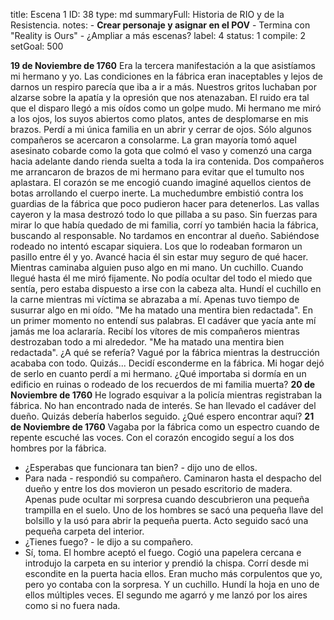 title:          Escena 1
ID:             38
type:           md
summaryFull:    Historia de RIO y de la Resistencia.
notes:          - **Crear personaje y asignar en el POV**
                - Termina con "Reality is Ours"
                - ¿Ampliar a más escenas?
label:          4
status:         1
compile:        2
setGoal:        500


**19 de Noviembre de 1760**
Era la tercera manifestación a la que asistíamos mi hermano y yo. Las condiciones en la fábrica eran inaceptables y lejos de darnos un respiro parecía que iba a ir a más. Nuestros gritos luchaban por alzarse sobre la apatía y la opresión que nos atenazaban.
El ruido era tal que el disparo llegó a mis oídos como un golpe mudo.
Mi hermano me miró a los ojos, los suyos abiertos como platos, antes de desplomarse en mis brazos.
Perdí a mi única familia en un abrir y cerrar de ojos.
Sólo algunos compañeros se acercaron a consolarme. La gran mayoría tomó aquel asesinato cobarde como la gota que colmó el vaso y comenzó una carga hacia adelante dando rienda suelta a toda la ira contenida.
Dos compañeros me arrancaron de brazos de mi hermano para evitar que el tumulto nos aplastara. El corazón se me encogió cuando imaginé aquellos cientos de botas arrollando el cuerpo inerte.
La muchedumbre embistió contra los guardias de la fábrica que poco pudieron hacer  para detenerlos. Las vallas cayeron y la masa destrozó todo lo que pillaba a su paso.
Sin fuerzas para mirar lo que había quedado de mi familia, corrí yo también hacia la fábrica, buscando al responsable.
No tardamos en encontrar al dueño.
Sabiéndose rodeado no intentó escapar siquiera. Los que lo rodeaban formaron un pasillo entre él y yo. Avancé hacia él sin estar muy seguro de qué hacer.
Mientras caminaba alguien puso algo en mi mano.
Un cuchillo.
Cuando llegué hasta él me miró fijamente. No podía ocultar del todo el miedo que sentía, pero estaba dispuesto a irse con la cabeza alta.
Hundí el cuchillo en la carne mientras mi víctima se abrazaba a mí. Apenas tuvo tiempo de susurrar algo en mi oído.
"Me ha matado una mentira bien redactada".
En un primer momento no entendí sus palabras. El cadáver que yacía ante mí jamás me loa aclararía.
Recibí los vítores de mis compañeros mientras destrozaban todo a mi alrededor.
"Me ha matado una mentira bien redactada". ¿A qué se refería?
Vagué por la fábrica mientras la destrucción acababa con todo.
Quizás...
Decidí esconderme en la fábrica. Mi hogar dejó de serlo en cuanto perdí a mi hermano. ¿Qué importaba si dormía en un edificio en ruinas o rodeado de los recuerdos de mi familia muerta?
**20 de Noviembre de 1760**
He logrado esquivar a la policía mientras registraban la fábrica. No han encontrado nada de interés.
Se han llevado el cadáver del dueño. Quizás debería haberlos seguido.
¿Qué espero encontrar aquí?
**21 de Noviembre de 1760**
Vagaba por la fábrica como un espectro cuando de repente escuché las voces. Con el corazón encogido seguí a los dos hombres por la fábrica.
- ¿Esperabas que funcionara tan bien? - dijo uno de ellos.
- Para nada - respondió su compañero.
Caminaron hasta el despacho del dueño y entre los dos movieron un pesado escritorio de madera. Apenas pude ocultar mi sorpresa cuando descubrieron una pequeña trampilla en el suelo.
Uno de los hombres se sacó una pequeña llave del bolsillo y la usó para abrir la pequeña puerta. Acto seguido sacó una pequeña carpeta del interior.
- ¿Tienes fuego? - le dijo a su compañero.
- Sí, toma.
El hombre aceptó el fuego. Cogió una papelera cercana e introdujo la carpeta en su interior y prendió la chispa.
Corrí desde mi escondite en la puerta hacia ellos. Eran mucho más corpulentos que yo, pero yo contaba con la sorpresa. Y un cuchillo.
Hundí la hoja en uno de ellos múltiples veces. El segundo me agarró y me lanzó por los aires como si no fuera nada.